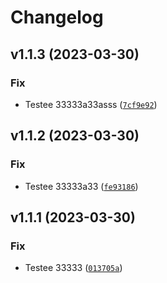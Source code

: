 # Changelog

<!--next-version-placeholder-->

## v1.1.3 (2023-03-30)
### Fix
* Testee 33333a33asss ([`7cf9e92`](https://github.com/mateuspadua/python-semantic-release/commit/7cf9e924fcb5b79d1777974c156139d74454c7ec))

## v1.1.2 (2023-03-30)
### Fix
* Testee 33333a33 ([`fe93186`](https://github.com/mateuspadua/python-semantic-release/commit/fe93186c95396d8b0ebbb218ddb5fafd0c8ee805))

## v1.1.1 (2023-03-30)
### Fix
* Testee 33333 ([`013705a`](https://github.com/mateuspadua/python-semantic-release/commit/013705abfa398b4affd89cdad6f4afdcb959076d))

